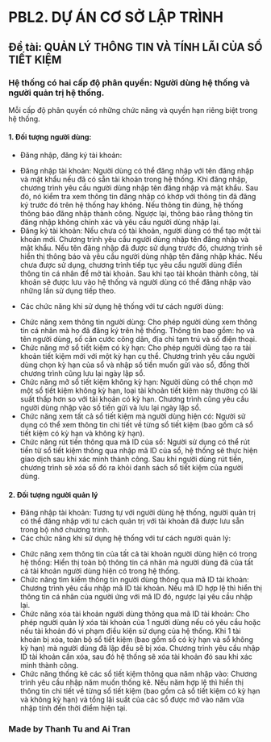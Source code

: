 # PBL2. DỰ ÁN CƠ SỞ LẬP TRÌNH
## Đề tài: QUẢN LÝ THÔNG TIN VÀ TÍNH LÃI CỦA SỔ TIẾT KIỆM
### Hệ thống có hai cấp độ phân quyền: Người dùng hệ thống và người quản trị hệ thống.
Mỗi cấp độ phân quyền có những chức năng và quyền hạn riêng biệt trong hệ thống.
#### 1. Đối tượng người dùng: 
- Đăng nhập, đăng ký tài khoản:
+ Đăng nhập tài khoản: Người dùng có thể đăng nhập với tên đăng nhập và mật khẩu nếu đã có sẵn tải khoản trong hệ thống. Khi đăng nhập, chương trình yêu cầu người dùng nhập tên đăng nhập và mật khẩu. Sau đó, nó kiểm tra xem thông tin đăng nhập có khớp với thông tin đã đăng ký trước đó trên hệ thống hay không. Nếu thông tin đúng, hệ thống thông báo đăng nhập thành công. Ngược lại, thông báo rằng thông tin đăng nhập không chính xác và yêu cầu người dùng nhập lại.
+ Đăng ký tài khoản: Nếu chưa có tài khoản, người dùng có thể tạo một tài khoản mới. Chương trình yêu cầu người dùng nhập tên đăng nhập và mật khẩu. Nếu tên đăng nhập đã được sử dụng trước đó, chương trình sẽ hiển thị thông báo và yêu cầu người dùng nhập tên đăng nhập khác. Nếu chưa được sử dụng, chương trình tiếp tục yêu cầu người dùng điền thông tin cá nhân để mở tài khoản. Sau khi tạo tài khoản thành công, tài khoản sẽ được lưu vào hệ thống và người dùng có thể đăng nhập vào những lần sử dụng tiếp theo.
- Các chức năng khi sử dụng hệ thống với tư cách người dùng:
+ Chức năng xem thông tin người dùng: Cho phép người dùng xem thông tin cá nhân mà họ đã đăng ký trên hệ thống. Thông tin bao gồm: họ và tên người dùng, số căn cước công dân, địa chỉ tạm trú và số điện thoại.
+ Chức năng mở sổ tiết kiệm có kỳ hạn: Cho phép người dùng tạo ra tài khoản tiết kiệm mới với một kỳ hạn cụ thể. Chương trình yêu cầu người dùng chọn kỳ hạn của sổ và nhập số tiền muốn gửi vào sổ, đồng thời chương trình cũng lưu lại ngày lập sổ.
+ Chức năng mở sổ tiết kiệm không kỳ hạn: Người dùng có thể chọn mở một sổ tiết kiệm không kỳ hạn, loại tài khoản tiết kiệm này thường có lãi suất thấp hơn so với tài khoản có kỳ hạn. Chương trình cũng yêu cầu người dùng nhập vào số tiền gửi và lưu lại ngày lập sổ.
+ Chức năng xem tất cả sổ tiết kiệm mà người dùng hiện có: Người sử dụng có thể xem thông tin chi tiết về từng sổ tiết kiệm (bao gồm cả sổ tiết kiệm có kỳ hạn và không kỳ hạn).
+ Chức năng rút tiền thông qua mã ID của sổ: Người sử dụng có thể rút tiền từ sổ tiết kiệm thông qua nhập mã ID của sổ, hệ thống sẽ thực hiện giao dịch sau khi xác minh thành công. Sau khi người dùng rút tiền, chương trình sẽ xóa sổ đó ra khỏi danh sách sổ tiết kiệm của người dùng.
#### 2. Đối tượng người quản lý
- Đăng nhập tài khoản: Tương tự với người dùng hệ thống, người quản trị có thể đăng nhập với tư cách quản trị với tài khoản đã được lưu sẵn trong bộ nhớ chương trình.
- Các chức năng khi sử dụng hệ thống với tư cách người quản lý:
+ Chức năng xem thông tin của tất cả tài khoản người dùng hiện có trong hệ thống: Hiển thị toàn bộ thông tin cá nhân mà người dùng đã của tất cả tài khoản người dùng hiện có trong hệ thống.
+ Chức năng tìm kiếm thông tin người dùng thông qua mã ID tài khoản: Chương trình yêu cầu nhập mã ID tài khoản. Nếu mã ID hợp lệ thì hiển thị thông tin cá nhân của người ứng với mã ID đó, ngược lại yêu cầu nhập lại.
+ Chức năng xóa tài khoản người dùng thông qua mã ID tài khoản: Cho phép người quản lý xóa tài khoản của 1 người dùng nếu có yêu cầu hoặc nếu tài khoản đó vi phạm điều kiện sử dụng của hệ thống. Khi 1 tài khoản bị xóa, toàn bộ sổ tiết kiệm (bao gồm sổ có kỳ hạn và sổ không kỳ hạn) mà người dùng đã lập đều sẽ bị xóa. Chương trình yêu cầu nhập ID tài khoản cần xóa, sau đó hệ thống sẽ xóa tài khoản đó sau khi xác minh thành công.
+ Chức năng thống kê các sổ tiết kiệm thông qua năm nhập vào: Chương trình yêu cầu nhập năm muốn thống kê. Nếu năm hợp lệ thì hiển thị thông tin chi tiết về từng sổ tiết kiệm (bao gồm cả sổ tiết kiệm có kỳ hạn và không kỳ hạn) và tổng lãi suất của các sổ được mở vào năm vừa nhập tính đến thời điểm hiện tại.

### Made by Thanh Tu and Ai Tran
